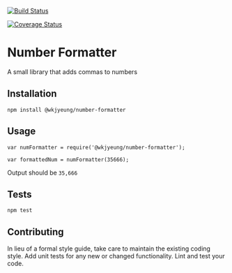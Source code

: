 [![Build Status](https://travis-ci.org/leebingjunior/number-formatter.svg?branch=master)](https://travis-ci.org/leebingjunior/number-formatter)

[![Coverage Status](https://coveralls.io/repos/github/leebingjunior/number-formatter/badge.svg?branch=master)](https://coveralls.io/github/leebingjunior/number-formatter?branch=master)

Number Formatter
=========

A small library that adds commas to numbers

## Installation

  `npm install @wkjyeung/number-formatter`

## Usage

    var numFormatter = require('@wkjyeung/number-formatter');

    var formattedNum = numFormatter(35666);
  
  
  Output should be `35,666`


## Tests

  `npm test`

## Contributing

In lieu of a formal style guide, take care to maintain the existing coding style. Add unit tests for any new or changed functionality. Lint and test your code.
